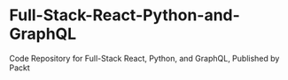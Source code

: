# Full-Stack-React-Python-and-GraphQL
Code Repository for Full-Stack React, Python, and GraphQL, Published by Packt
